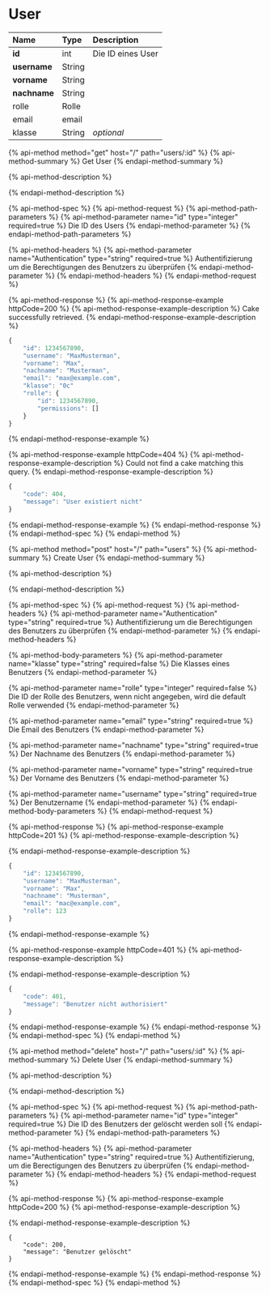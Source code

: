 # User

| Name | Type | Description |
| :--- | :--- | :--- |
| **id** | int | Die ID eines User |
| **username** | String |  |
| **vorname** | String |  |
| **nachname** | String |  |
| rolle | Rolle |  |
| email | email |  |
| klasse | String | _optional_ |

{% api-method method="get" host="/" path="users/:id" %}
{% api-method-summary %}
Get User
{% endapi-method-summary %}

{% api-method-description %}

{% endapi-method-description %}

{% api-method-spec %}
{% api-method-request %}
{% api-method-path-parameters %}
{% api-method-parameter name="id" type="integer" required=true %}
Die ID des Users
{% endapi-method-parameter %}
{% endapi-method-path-parameters %}

{% api-method-headers %}
{% api-method-parameter name="Authentication" type="string" required=true %}
Authentifizierung um die Berechtigungen des Benutzers zu überprüfen
{% endapi-method-parameter %}
{% endapi-method-headers %}
{% endapi-method-request %}

{% api-method-response %}
{% api-method-response-example httpCode=200 %}
{% api-method-response-example-description %}
Cake successfully retrieved.
{% endapi-method-response-example-description %}

```javascript
{
    "id": 1234567890,
    "username": "MaxMusterman",
    "vorname": "Max",
    "nachname": "Musterman",
    "email": "max@example.com",
    "klasse": "0c"
    "rolle": {
        "id": 1234567890,
        "permissions": []
    }
}
```
{% endapi-method-response-example %}

{% api-method-response-example httpCode=404 %}
{% api-method-response-example-description %}
Could not find a cake matching this query.
{% endapi-method-response-example-description %}

```javascript
{
    "code": 404,
    "message": "User existiert nicht"
}
```
{% endapi-method-response-example %}
{% endapi-method-response %}
{% endapi-method-spec %}
{% endapi-method %}

{% api-method method="post" host="/" path="users" %}
{% api-method-summary %}
Create User
{% endapi-method-summary %}

{% api-method-description %}

{% endapi-method-description %}

{% api-method-spec %}
{% api-method-request %}
{% api-method-headers %}
{% api-method-parameter name="Authentication" type="string" required=true %}
Authentifizierung um die Berechtigungen des Benutzers zu überprüfen
{% endapi-method-parameter %}
{% endapi-method-headers %}

{% api-method-body-parameters %}
{% api-method-parameter name="klasse" type="string" required=false %}
Die Klasses eines Benutzers
{% endapi-method-parameter %}

{% api-method-parameter name="rolle" type="integer" required=false %}
Die ID der Rolle des Benutzers, wenn nicht angegeben, wird die default Rolle verwended
{% endapi-method-parameter %}

{% api-method-parameter name="email" type="string" required=true %}
Die Email des Benutzers
{% endapi-method-parameter %}

{% api-method-parameter name="nachname" type="string" required=true %}
Der Nachname des Benutzers
{% endapi-method-parameter %}

{% api-method-parameter name="vorname" type="string" required=true %}
Der Vorname des Benutzers
{% endapi-method-parameter %}

{% api-method-parameter name="username" type="string" required=true %}
Der Benutzername
{% endapi-method-parameter %}
{% endapi-method-body-parameters %}
{% endapi-method-request %}

{% api-method-response %}
{% api-method-response-example httpCode=201 %}
{% api-method-response-example-description %}

{% endapi-method-response-example-description %}

```javascript
{
    "id": 1234567890,
    "username": "MaxMusterman",
    "vorname": "Max",
    "nachname": "Musterman",
    "email": "mac@example.com",
    "rolle": 123
}
```
{% endapi-method-response-example %}

{% api-method-response-example httpCode=401 %}
{% api-method-response-example-description %}

{% endapi-method-response-example-description %}

```javascript
{
    "code": 401,
    "message": "Benutzer nicht authorisiert"
}
```
{% endapi-method-response-example %}
{% endapi-method-response %}
{% endapi-method-spec %}
{% endapi-method %}

{% api-method method="delete" host="/" path="users/:id" %}
{% api-method-summary %}
Delete User
{% endapi-method-summary %}

{% api-method-description %}

{% endapi-method-description %}

{% api-method-spec %}
{% api-method-request %}
{% api-method-path-parameters %}
{% api-method-parameter name="id" type="integer" required=true %}
Die ID des Benutzers der gelöscht werden soll
{% endapi-method-parameter %}
{% endapi-method-path-parameters %}

{% api-method-headers %}
{% api-method-parameter name="Authentication" type="string" required=true %}
Authentifizierung, um die Berectigungen des Benutzers zu überprüfen
{% endapi-method-parameter %}
{% endapi-method-headers %}
{% endapi-method-request %}

{% api-method-response %}
{% api-method-response-example httpCode=200 %}
{% api-method-response-example-description %}

{% endapi-method-response-example-description %}

```
{
    "code": 200,
    "message": "Benutzer gelöscht"
}
```
{% endapi-method-response-example %}
{% endapi-method-response %}
{% endapi-method-spec %}
{% endapi-method %}



